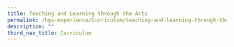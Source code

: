 ```yaml
---
title: Teaching and Learning through the Arts
permalink: /hgs-experience/Curriculum/teaching-and-learning-through-the-arts/
description: ""
third_nav_title: Curriculum
---
```

